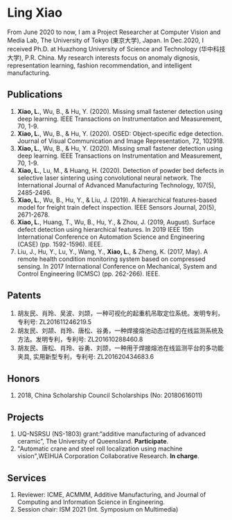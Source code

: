 # Ling Xiao

From June 2020 to now, I am a Project Researcher at Computer Vision and Media Lab, The University of Tokyo (東京大学), Japan. In Dec.2020, I received Ph.D. at Huazhong University of Science and Technology (华中科技大学), P.R. China. My research interests focus on anomaly dignosis, representation learning, fashion recommendation, and intelligent manufacturing.


## Publications
1. **Xiao, L.**, Wu, B., & Hu, Y. (2020). Missing small fastener detection using deep learning. IEEE Transactions on Instrumentation and Measurement, 70, 1-9.
2. **Xiao, L.**, Wu, B., & Hu, Y. (2020). OSED: Object-specific edge detection. Journal of Visual Communication and Image Representation, 72, 102918.
3. **Xiao, L.**, Wu, B., & Hu, Y. (2020). Missing small fastener detection using deep learning. IEEE Transactions on Instrumentation and Measurement, 70, 1-9.
4. **Xiao, L.**, Lu, M., & Huang, H. (2020). Detection of powder bed defects in selective laser sintering using convolutional neural network. The International Journal of Advanced Manufacturing Technology, 107(5), 2485-2496.
5. **Xiao, L.**, Wu, B., Hu, Y., & Liu, J. (2019). A hierarchical features-based model for freight train defect inspection. IEEE Sensors Journal, 20(5), 2671-2678.
6. **Xiao, L.**, Huang, T., Wu, B., Hu, Y., & Zhou, J. (2019, August). Surface defect detection using hierarchical features. In 2019 IEEE 15th International Conference on Automation Science and Engineering (CASE) (pp. 1592-1596). IEEE.
7. Liu, J., Hu, Y., Lu, Y., Wang, Y., **Xiao, L.**, & Zheng, K. (2017, May). A remote health condition monitoring system based on compressed sensing. In 2017 International Conference on Mechanical, System and Control Engineering (ICMSC) (pp. 262-266). IEEE.

## Patents
1.	胡友民、肖玲、吴波、刘颉，一种可视化的起重机吊取定位系统。发明专利，专利号: ZL201611246219.5
2.	胡友民、刘颉、肖玲、唐松、谷勇，一种焊接熔池动态过程的在线监测系统及方法。发明专利，专利号: ZL201610288460.8
3.	胡友民、唐松、肖玲、谷勇、刘颉，一种用于焊接熔池在线监测平台的多功能夹具, 实用新型专利，专利号: ZL201620434683.6

## Honors

1. 2018, China Scholarship Council Scholarships (No: 20180616011)

## Projects
1. UQ-NSRSU (NS-1803) grant:“additive manufacturing of advanced ceramic”, The University of Queensland.  **Participate**.
2. "Automatic crane and steel roll localization using machine vision",WEIHUA Corporation Collaborative Research. **In charge**.


## Services
1. Reviewer: ICME, ACMMM, Additive Manufacturing, and Journal of Computing and Information Science in Engineering.
2. Session chair: ISM 2021 (Int. Symposium on Multimedia)

